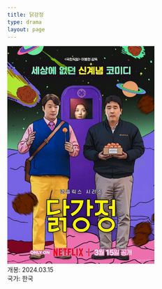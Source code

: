 ```yaml
---
title: 닭강정
type: drama
layout: page
---
```


<div class="container text-center">
    <div class="row">
        <div class="col">
            <img src="/asset/attach/2024-03-30-닭강정/poster.jpg" height="500"/>
        </div>
        <div class="col text-start ms-3">
            개봉: 2024.03.15<br>
            국가: 한국
        </div>
    </div>
</div>